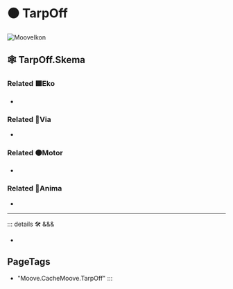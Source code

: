 # 🟠 <motor>TarpOff</motor>

![MooveIkon](/BetaIkon/Mooves_Ikon.png)

## 🕸 TarpOff.Skema

### Related 🟩<ekos>Eko</ekos>

-

### Related 🔻<via>Via</via>

-

### Related 🟠<motor>Motor</motor>

-

### Related 💜<anima>Anima</anima>

-

---

<!-- =================================================== -->
<!-- =================================================== -->
<!-- =================================================== -->
<!-- =================================================== -->
<!-- =================================================== -->
::: details 🛠 <dev>&&&</dev>

-

<h2>PageTags</h2>

- "Moove.CacheMoove.TarpOff"
:::
